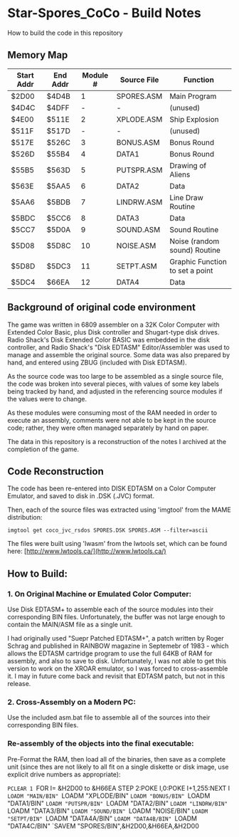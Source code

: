 # Star-Spores_CoCo - Build Notes

How to build the code in this repository

## Memory Map

Start Addr | End Addr | Module # | Source File | Function
-----------|----------|-----------|-------------|---------
$2D00 | $4D4B | 1 | SPORES.ASM | Main Program
$4D4C | $4DFF | - | - | (unused)
$4E00 | $511E | 2 | XPLODE.ASM | Ship Explosion
$511F | $517D | - | - | (unused)
$517E | $526C | 3 | BONUS.ASM | Bonus Round
$526D | $55B4 | 4 | DATA1 | Bonus Round
$55B5 | $563D | 5 | PUTSPR.ASM | Drawing of Aliens
$563E | $5AA5 | 6 | DATA2 | Data
$5AA6 | $5BDB | 7 | LINDRW.ASM | Line Draw Routine
$5BDC | $5CC6 | 8 | DATA3 | Data
$5CC7 | $5D0A | 9 | SOUND.ASM | Sound Routine
$5D08 | $5D8C | 10 | NOISE.ASM | Noise (random sound) Routine
$5D8D | $5DC3 | 11 | SETPT.ASM | Graphic Function to set a point
$5DC4 | $66EA | 12 | DATA4 | Data

## Background of original code environment

The game was written in 6809 assembler on a 32K Color Computer with
Extended Color Basic, plus Disk controller and Shugart-type disk drives.
Radio Shack's Disk Extended Color BASIC was embedded in the disk controller,
and Radio Shack's "Disk EDTASM" Editor/Assembler was used to manage and
assemble the original source.  Some data was also prepared by hand, and entered
using ZBUG (included with Disk EDTASM).

As the source code was too large to be assembled as a single source file,
the code was broken into several pieces, with values of some key labels
being tracked by hand, and adjusted in the referencing source modules if
the values were to change.

As these modules were consuming most of the RAM needed in order to
execute an assembly, comments were not able to be kept in the source
code; rather, they were often managed separately by hand on paper.

The data in this repository is a reconstruction of the notes I archived at the
completion of the game.

## Code Reconstruction

The code has been re-entered into DISK EDTASM on a Color Computer Emulator,
and saved to disk in .DSK (.JVC) format.

Then, each of the source files was extracted using 'imgtool' from the MAME distribution:

`imgtool get coco_jvc_rsdos SPORES.DSK SPORES.ASM --filter=ascii`

The files were built using 'lwasm' from the lwtools set, which can be found here:
[http://www.lwtools.ca/](http://www.lwtools.ca/)

## How to Build:

### 1. On Original Machine or Emulated Color Computer:

Use Disk EDTASM+ to assemble each of the source modules into their
corresponding BIN files.  Unfortunately, the buffer was not large enough
to contain the MAIN/ASM file as a single unit.

I had originally used "Suepr Patched EDTASM+", a patch written by Roger Schrag
and published in RAINBOW magazine in Septemebr of 1983 - which allows the
EDTASM cartridge program to use the full 64KB of RAM for assembly, and also to
save to disk.  Unfortunately, I was not able to get this version to work on
the XROAR emulator, so I was forced to cross-assemble it.  I may in future
come back and revisit that EDTASM patch, but not in this release.

### 2. Cross-Assembly on a Modern PC:

Use the included asm.bat file to assemble all of the sources into their
corresponding BIN files.

### Re-assembly of the objects into the final executable:

Pre-Format the RAM, then load all of the binaries, then save as
a complete unit (since thes are not likely to all fit on a single
diskette or disk image, use explicit drive numbers as appropriate):

`PCLEAR 1
`FOR I= &H2D00 to &H66EA STEP 2:POKE I,0:POKE I+1,255:NEXT I
`LOADM "MAIN/BIN"
`LOADM "XPLODE/BIN"
`LOADM "BONUS/BIN"
`LOADM "DATA1/BIN"
`LOADM "PUTSPR/BIN"
`LOADM "DATA2/BIN"
`LOADM "LINDRW/BIN"
`LOADM "DATA3/BIN"
`LOADM "SOUND/BIN"
`LOADM "NOISE/BIN"
`LOADM "SETPT/BIN"
`LOADM "DATA4A/BIN"
`LOADM "DATA4B/BIN"
`LOADM "DATA4C/BIN"
`SAVEM "SPORES/BIN",&H2D00,&H66EA,&H2D00

